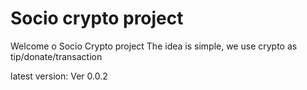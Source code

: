 # Socio crypto project

Welcome o Socio Crypto project
The idea is simple, we use crypto as tip/donate/transaction

latest version: Ver 0.0.2
